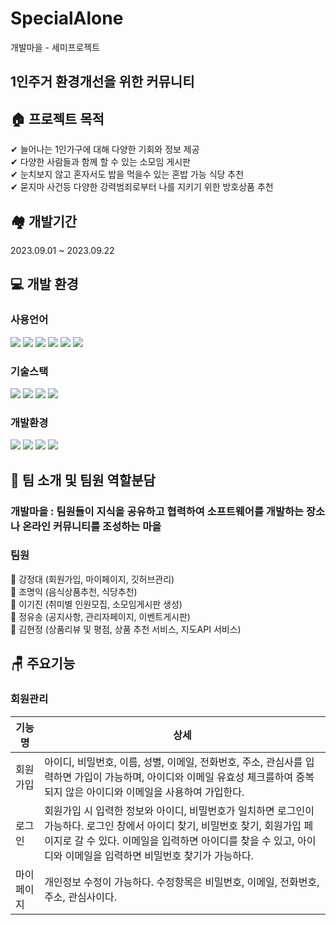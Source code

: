 # SpecialAlone
개발마을 - 세미프로젝트
## 1인주거 환경개선을 위한 커뮤니티

## 🏠 프로젝트 목적

✔ 늘어나는 1인가구에 대해 다양한 기회와 정보 제공</br>
✔ 다양한 사람들과 함께 할 수 있는 소모임 게시판</br>
✔ 눈치보지 않고 혼자서도 밥을 먹을수 있는 혼밥 가능 식당 추천</br>
✔ 묻지마 사건등 다양한 강력범죄로부터 나를 지키기 위한 방호상품 추천</br>

## 🏘 개발기간

2023.09.01 ~ 2023.09.22
</br>

## 💻 개발 환경
### 사용언어
<img src="https://img.shields.io/badge/java-2C2255?style=for-the-badge&logo=java&logoColor=white"> <img src="https://img.shields.io/badge/HTML5-E34F26?style=for-the-badge&logo=HTML5&logoColor=white"> <img src="https://img.shields.io/badge/jQuery-0769AD?style=for-the-badge&logo=jQuery&logoColor=white"> <img src="https://img.shields.io/badge/JavaScript-F7DF1E?style=for-the-badge&logo=JavaScript&logoColor=white"> <img src="https://img.shields.io/badge/CSS-1572B6?style=for-the-badge&logo=CSS&logoColor=white"> <img src="https://img.shields.io/badge/JSTL-E34F26?style=for-the-badge&logo=JSTL&logoColor=white">

### 기술스택
<img src="https://img.shields.io/badge/spring-6DB33F?style=for-the-badge&logo=spring&logoColor=white"> <img src="https://img.shields.io/badge/Oracle-F80000?style=for-the-badge&logo=Oracle&logoColor=white"> <img src="https://img.shields.io/badge/Apache Maven-C71A36?style=for-the-badge&logo=Apache Maven&logoColor=white"> <img src="https://img.shields.io/badge/mybatis-2C2255?style=for-the-badge&logo=mybatis&logoColor=white">

### 개발환경
<img src="https://img.shields.io/badge/Eclipse IDE-2C2255?style=for-the-badge&logo=Eclipse IDE&logoColor=white"> <img src="https://img.shields.io/badge/Apache Tomcat-F8DC75?style=for-the-badge&logo=Apache Tomcat&logoColor=white"> <img src="https://img.shields.io/badge/VISUAL STUDIO CODE-1572B6?style=for-the-badge&logo=VISUAL STUDICODE&logoColor=white"> <img src="https://img.shields.io/badge/GITHUB-2C2255?style=for-the-badge&logo=GITHUB&logoColor=white">
</br>

## 🍟 팀 소개 및 팀원 역할분담
### 개발마을 : 팀원들이 지식을 공유하고 협력하여 소프트웨어를 개발하는 장소나 온라인 커뮤니티를 조성하는 마을
### 팀원  
🍖 강정대 (회원가입, 마이페이지, 깃허브관리)</br>
🍖 조명익 (음식상품추천, 식당추천)</br>
🍖 이기진 (취미별 인원모집, 소모임게시판 생성)</br>
🍖 정유송 (공지사항, 관리자페이지, 이벤트게시판)</br>
🍖 김현정 (상품리뷰 및 평점, 상품 추천 서비스, 지도API 서비스)</br>

## 🪑 주요기능
### 회원관리
기능명 | 상세
-------|-----
회원가입 | 아이디, 비밀번호, 이름, 성별, 이메일, 전화번호, 주소, 관심사를 입력하면 가입이 가능하며, 아이디와 이메일 유효성 체크를하여 중복되지 않은 아이디와 이메일을 사용하여 가입한다.
로그인 | 회원가입 시 입력한 정보와 아이디, 비밀번호가 일치하면 로그인이 가능하다. 로그인 창에서 아이디 찾기, 비밀번호 찾기, 회원가입 페이지로 갈 수 있다. 이메일을 입력하면 아이디를 찾을 수 있고, 아이디와 이메일을 입력하면 비밀번호 찾기가 가능하다.
마이페이지 | 개인정보 수정이 가능하다. 수정항목은 비밀번호, 이메일, 전화번호, 주소, 관심사이다.


